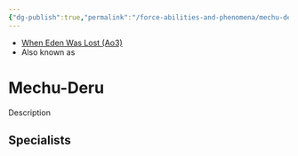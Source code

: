 ```yaml
---
{"dg-publish":true,"permalink":"/force-abilities-and-phenomena/mechu-deru/","tags":["light dark universal","control sense alter","forcepower"]}
---
```


- [When Eden Was Lost (Ao3)](https://archiveofourown.org/works/19334440/chapters/45992584)
- Also known as 

# Mechu-Deru
Description

**Specialists**
- 